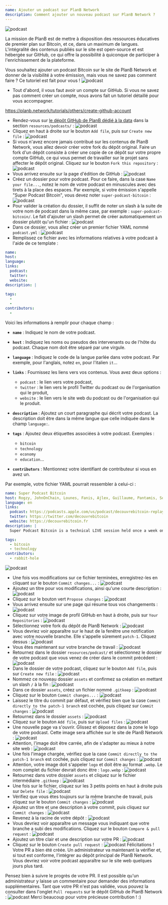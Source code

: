 ```yaml
---
name: Ajouter un podcast sur PlanB Network
description: Comment ajouter un nouveau podcast sur PlanB Network ?
---
```

![podcast](assets/cover.webp)

La mission de PlanB est de mettre à disposition des ressources éducatives de premier plan sur Bitcoin, et ce, dans un maximum de langues. L'intégralité des contenus publiés sur le site est open-source et est hébergée sur GitHub, ce qui offre la possibilité à quiconque de participer à l'enrichissement de la plateforme.

Vous souhaitez ajouter un podcast Bitcoin sur le site de PlanB Network et donner de la visibilité à votre émission, mais vous ne savez pas comment faire ? Ce tutoriel est fait pour vous !
![podcast](assets/01.webp)
- Tout d'abord, il vous faut avoir un compte sur GitHub. Si vous ne savez pas comment créer un compte, nous avons fait un tutoriel détaillé pour vous accompagner.

https://planb.network/tutorials/others/create-github-account


- Rendez-vous sur [le dépôt GitHub de PlanB dédié à la data](https://github.com/DecouvreBitcoin/sovereign-university-data/tree/dev/resources/podcasts) dans la section `resources/podcasts/` :
![podcast](assets/02.webp)
- Cliquez en haut à droite sur le bouton `Add file`, puis sur `Create new file` :
![podcast](assets/03.webp)
- Si vous n'avez encore jamais contribué sur les contenus de PlanB Network, vous allez devoir créer votre fork du dépôt original. Faire un fork d'un dépôt consiste à créer une copie de ce dépôt sur votre propre compte GitHub, ce qui vous permet de travailler sur le projet sans affecter le dépôt original. Cliquez sur le bouton `Fork this repository` :
![podcast](assets/04.webp)
- Vous arrivez ensuite sur la page d'édition de GitHub :
![podcast](assets/05.webp)
- Créez un dossier pour votre podcast. Pour ce faire, dans la case `Name your file...`, notez le nom de votre podcast en minuscules avec des tirets à la place des espaces. Par exemple, si votre émission s'appelle "Super Podcast Bitcoin", vous devez noter `super-podcast-bitcoin` :
![podcast](assets/06.webp)
- Pour valider la création du dossier, il suffit de noter un slash à la suite de votre nom de podcast dans la même case, par exemple : `super-podcast-bitcoin/`. Le fait d'ajouter un slash permet de créer automatiquement un dossier plutôt qu'un fichier :
![podcast](assets/07.webp)
- Dans ce dossier, vous allez créer un premier fichier YAML nommé `podcast.yml` :
![podcast](assets/08.webp)
- Remplissez ce fichier avec les informations relatives à votre podcast à l'aide de ce template :

```yaml
name: 
host: 
language: 
links:
  podcast: 
  twitter: 
  website: 
description: |
  
tags:
  - 
  - 
contributors:
  - 
```

Voici les informations à remplir pour chaque champ :

- **`name`** : Indiquez le nom de votre podcast.

- **`host`** : Indiquez les noms ou pseudos des intervenants ou de l'hôte du podcast. Chaque nom doit être séparé par une virgule.

- **`language`** : Indiquez le code de la langue parlée dans votre podcast. Par exemple, pour l'anglais, notez `en`, pour l'italien `it`...

- **`links`** : Fournissez les liens vers vos contenus. Vous avez deux options :
	- `podcast` : le lien vers votre podcast,
	- `twitter` : le lien vers le profil Twitter du podcast ou de l'organisation qui le produit,
	- `website` : le lien vers le site web du podcast ou de l'organisation qui le produit.

- **`description`** : Ajoutez un court paragraphe qui décrit votre podcast. La description doit être dans la même langue que celle indiquée dans le champ `language:`.

- **`tags`** : Ajoutez deux étiquettes associées à votre podcast. Exemples :
    - `bitcoin`
    - `technology`
    - `economy`
    - `education`...

- **`contributors`** : Mentionnez votre identifiant de contributeur si vous en avez un.

Par exemple, votre fichier YAML pourrait ressembler à celui-ci : 

```yaml
name: Super Podcast Bitcoin
host: Rogzy, JohnOnChain, Lounes, Fanis, Ajlex, Guillaume, Pantamis, Sosthene, Loic
language: en
links:
  podcast: https://podcasts.apple.com/us/podcast/decouvrebitcoin-replay/id1693844092
  twitter: https://twitter.com/decouvrebitcoin
  website: https://decouvrebitcoin.fr
description: |
  Super Podcast Bitcoin is a technical LIVE session held once a week on Twitter to delve deep into the Bitcoin protocol, layer two solutions, and all things that blow minds. Our hosts Lounes, Pantamis, Loïc, and Sosthene will answer your questions and offer the most technical show on Bitcoin in the world.

tags:
  - bitcoin
  - technology
contributors:
  - rabbit-hole
```

![podcast](assets/09.webp)

- Une fois vos modifications sur ce fichier terminées, enregistrez-les en cliquant sur le bouton `Commit changes...` :
![podcast](assets/10.webp)
- Ajoutez un titre pour vos modifications, ainsi qu'une courte description :
![podcast](assets/11.webp)
- Cliquez sur le bouton vert `Propose changes` :
![podcast](assets/12.webp)
- Vous arrivez ensuite sur une page qui résume tous vos changements :
![podcast](assets/13.webp)
- Cliquez sur votre image de profil GitHub en haut à droite, puis sur `Your Repositories` :
![podcast](assets/14.webp)
- Sélectionnez votre fork du dépôt de PlanB Network :
![podcast](assets/15.webp)
- Vous devriez voir apparaître sur le haut de la fenêtre une notification avec votre nouvelle branche. Elle s'appelle sûrement `patch-1`. Cliquez dessus :
![podcast](assets/16.webp)
- Vous êtes maintenant sur votre branche de travail :
![podcast](assets/17.webp)
- Retournez dans le dossier `resources/podcast/` et sélectionnez le dossier de votre podcast que vous venez de créer dans le commit précédent :
![podcast](assets/18.webp)
- Dans le dossier de votre podcast, cliquez sur le bouton `Add file`, puis sur `Create new file` :
![podcast](assets/19.webp)
- Nommez ce nouveau dossier `assets` et confirmez sa création en mettant un slash `/` à la fin :
![podcast](assets/20.webp)
- Dans ce dossier `assets`, créez un fichier nommé `.gitkeep` :
![podcast](assets/21.webp)
- Cliquez sur le bouton `Commit changes...` :
![podcast](assets/22.webp)
- Laissez le titre du commit par défaut, et vérifiez bien que la case `Commit directly to the patch-1 branch` est cochée, puis cliquez sur `Commit changes` :
![podcast](assets/23.webp)
- Retournez dans le dossier `assets` :
![podcast](assets/24.webp)
- Cliquez sur le bouton `Add file`, puis sur `Upload files` :
![podcast](assets/25.webp)
- Une nouvelle page va s'ouvrir. Glissez et déposez dans la zone le logo de votre podcast. Cette image sera affichée sur le site de PlanB Network :
![podcast](assets/26.webp)
- Attention, l'image doit être carrée, afin de s'adapter au mieux à notre site web :
![podcast](assets/27.webp)
- Une fois l'image chargée, vérifiez que la case `Commit directly to the patch-1 branch` est cochée, puis cliquez sur `Commit changes` : 
![podcast](assets/28.webp)
- Attention, votre image doit s'appeler `logo` et doit être au format `.webp`. Le nom complet du fichier devrait donc être : `logo.webp` :
![podcast](assets/29.webp)
- Retournez dans votre dossier `assets` et cliquez sur le fichier intermédiaire `.gitkeep` :
![podcast](assets/30.webp)
- Une fois sur le fichier, cliquez sur les 3 petits points en haut à droite puis sur `Delete file` :
![podcast](assets/31.webp)
- Vérifiez que vous êtes toujours sur la même branche de travail, puis cliquez sur le bouton `Commit changes` :
![podcast](assets/32.webp)
- Ajoutez un titre et une description à votre commit, puis cliquez sur `Commit changes` :
![podcast](assets/33.webp)
- Revenez à la racine de votre dépôt :
![podcast](assets/34.webp)
- Vous devriez voir apparaître un message vous indiquant que votre branche a subi des modifications. Cliquez sur le bouton `Compare & pull request` :
![podcast](assets/35.webp)
- Ajoutez un titre clair et une description sur votre PR :
![podcast](assets/36.webp)
- Cliquez sur le bouton `Create pull request` :
![podcast](assets/37.webp)
Félicitations ! Votre PR a bien été créée. Un administrateur va maintenant la vérifier et, si tout est conforme, l'intégrer au dépôt principal de PlanB Network. Vous devriez voir votre podcast apparaître sur le site web quelques jours plus tard.

Pensez bien à suivre le progrès de votre PR. Il est possible qu'un administrateur y laisse un commentaire pour demander des informations supplémentaires. Tant que votre PR n'est pas validée, vous pouvez la consulter dans l'onglet `Pull requests` sur le dépôt GitHub de PlanB Network :
![podcast](assets/38.webp)
Merci beaucoup pour votre précieuse contribution ! :)